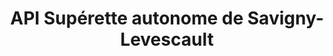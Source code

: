 ---
title: "API Supérette autonome de Savigny-Levescault"
url: /savigny-levescault/api-superette-autonome-de-savigny-levescault/
shop: Lebensmittel
---